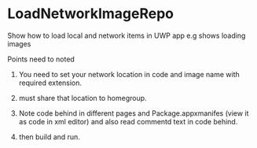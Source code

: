 # LoadNetworkImageRepo

Show how to load local and network items in UWP app e.g shows loading images

Points need to noted

1) You need to set your network location in code and image name with required extension.

2) must share that location to homegroup.

3) Note code behind in different pages and Package.appxmanifes (view it as code in xml editor)
  and also read commentd text in code behind.

4) then build and run.
